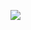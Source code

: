 <a href="https://simpleicons.org/?q=inst" target="_blank"><img src="https://img.shields.io/badge/Instagram-E4405F?style=for-the-badge&logo=Instagram&logoColor=white">
